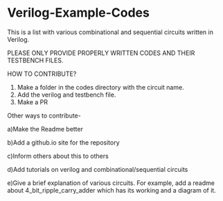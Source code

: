 # Verilog-Example-Codes
This is a list with various combinational and sequential circuits written in Verilog. 

PLEASE ONLY PROVIDE PROPERLY WRITTEN CODES AND THEIR TESTBENCH FILES.

HOW TO CONTRIBUTE?
1) Make a folder in the codes directory with the circuit name. 
2) Add the verilog and testbench file.
3) Make a PR

Other ways to contribute-

a)Make the Readme better

b)Add a github.io site for the repository

c)Inform others about this to others

d)Add tutorials on verilog and combinational/sequential circuits

e)Give a brief explanation of various circuits. For example, add a readme about 4_bit_ripple_carry_adder which has its working and a diagram of it.
